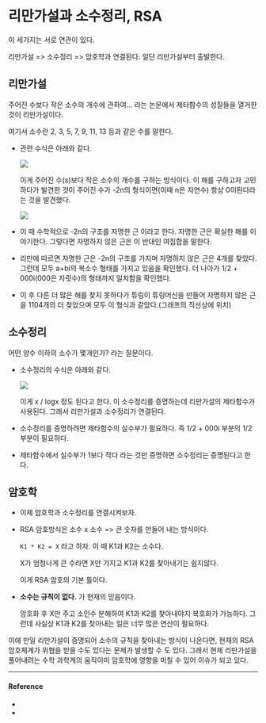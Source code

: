 # 리만가설과 소수정리, RSA

이 세가지는 서로 연관이 있다.

리만가설 => 소수정리 => 암호학과 연결된다. 일단 리만가설부터 출발한다.

## 리만가설

주어진 수보다 작은 소수의 개수에 관하여... 라는 논문에서 제타함수의 성질들을 열거한 것이 리만가설이다.

여기서 소수란 2, 3, 5, 7, 9, 11, 13 등과 같은 수를 말한다.

- 관련 수식은 아래와 같다.

  ![](https://wikimedia.org/api/rest_v1/media/math/render/svg/e9bd691fccd9541432c60dc5ad456a236fcd395b)

  이게 주어진 수(s)보다 작은 소수의 개수를 구하는 방식이다. 이 해를 구하고자 고민하다가 발견한 것이 주어진 수가 -2n의 형식이면(이때 n은 자연수) 항상 0이된다라는 것을 발견했다.

  ![](https://wikimedia.org/api/rest_v1/media/math/render/svg/d1fde30fa0ef08e41740321cb277b57f98588d03)

- 이 때 수학적으로 -2n의 구조를 자명한 근 이라고 한다. 자명한 근은 확실한 해를 이야기한다. 그렇다면 자명하지 않은 근은 이 반대인 여집합을 말한다.
- 리만에 따르면 자명한 근은 -2n의 구조를 가지며 자명하지 않은 근은 4개를 찾았다. 그런데 모두 a+bi의 복소수 형태를 가지고 있음을 확인했다. 더 나아가 1/2 + 000i(000은 자릿수)의 형태까지 일치함을 확인했다.
- 이 후 다른 더 많은 해를 찾지 못하다가 튜링이 튜링머신을 만들어 자명하지 않은 근을 1104개의 더 찾았으며 모두 이 형식과 같았다.(그래프의 직선상에 위치)

## 소수정리

어떤 양수 이하의 소수가 몇개인가? 라는 질문이다.

- 소수정리의 수식은 아래와 같다.

  ![](https://wikimedia.org/api/rest_v1/media/math/render/svg/8e4100bd4f7c4e6054eca3fbbfd6a90d3a37c6ec)

  이게 x / logx 정도 된다고 한다. 이 소수정리를 증명하는데 리만가설의 제타함수가 사용된다. 그래서 리만가설과 소수정리가 연결된다.

- 소수정리를 증명하려면 제타함수의 실수부가 필요하다. 즉 1/2 + 000i 부분의 1/2부분이 필요하다.

- 제타함수에서 실수부가 1보다 작다 라는 것만 증명하면 소수정리는 증명된다고 한다.

## 암호학

- 이제 암호학과 소수정리를 연결시켜보자.

- RSA 암호방식은 소수 x 소수 => 큰 숫자를 만들어 내는 방식이다.

  `K1 * K2 = X` 라고 하자. 이 때 K1과 K2는 소수다.

  X가 엄청나게 큰 수라면 X만 가지고 K1과 K2를 찾아내기는 쉽지않다.

  이게 RSA 암호의 기본 틀이다.

- **소수는 규칙이 없다.** 가 현재의 믿음이다.

  암호화 후 X만 주고 소인수 분해하여 K1과 K2를 찾아내야지 복호화가 가능하다. 그런데 사실상 K1과 K2를 찾아내는 일은 너무 많은 연산이 필요하다.

이에 만일 리만가설이 증명되어 소수의 규칙을 찾아내는 방식이 나온다면, 현재의 RSA 암호체계가 위협을 받을 수도 있다는 문제가 발생할 수 도 있다. 그래서 현제 리만가설을 풀어내려는 수학 과학계의 움직이미 암호학에 영향을 미칠 수 있어 이슈가 되고 있다.

---

 #### Reference

 - [](https://brunch.co.kr/@ysh2084/52)
 - [](https://www.sciencetimes.co.kr/?news=%EB%A6%AC%EB%A7%8C-%EA%B0%80%EC%84%A4-%EC%A6%9D%EB%AA%85%EB%90%98%EB%A9%B4-%EC%95%94%ED%98%B8%EC%B2%B4%EA%B3%84-%EB%9A%AB%EB%A6%B4%EA%B9%8C)